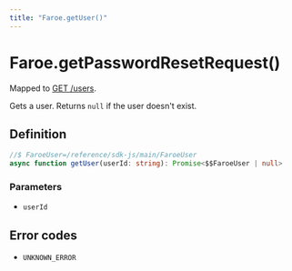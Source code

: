```yaml
---
title: "Faroe.getUser()"
---
```


# Faroe.getPasswordResetRequest()

Mapped to [GET /users](/reference/rest/endpoints/get_users).

Gets a user. Returns `null` if the user doesn't exist.

## Definition

```ts
//$ FaroeUser=/reference/sdk-js/main/FaroeUser
async function getUser(userId: string): Promise<$$FaroeUser | null>
```

### Parameters

- `userId`

## Error codes

- `UNKNOWN_ERROR`
